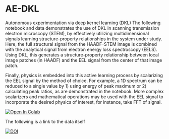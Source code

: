 # AE-DKL
Autonomous experimentation via deep kernel learning (DKL)
The following notebook and data demonstrates the use of DKL in scanning transmission electron microscopy (STEM), by effectively utilizing multidimensional signals learning structure-property relationships in the system under study.
Here, the full structural signal from the HAADF-STEM image is combined with the analytical signal from electron energy loss spectroscopy (EELS).
Using DKL, this generates a structure-property relationship between local image patches (in HAADF) and the EEL signal from the center of that image patch.

Finally, physics is embedded into this active learning process by scalarizing the EEL signal by the method of choice. For example, a 1D spectrum can be reduced to a single value by 1) using energy of peak maximum or 2) calculating peak ratios, as are demonstrated in the notebook. More complex scalarizers and mathematical operations may be used with the EEL signal to incorporate the desired physics of interest, for instance, take FFT of signal.

[![Open In Colab](https://colab.research.google.com/assets/colab-badge.svg)](https://colab.research.google.com/github/kevinroccapriore/AE-DKL/blob/main/AE_STEM_DKL_BO.ipynb)

The following is a link to the data itself

<a href="https://zenodo.org/badge/latestdoi/393487561"><img src="https://zenodo.org/badge/393487561.svg" alt="DOI"></a>





